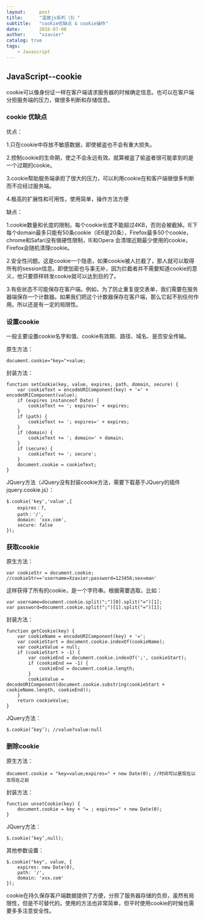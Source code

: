```yaml
---
layout:     post
title:      "温故js系列（3）"
subtitle:   "cookie优缺点 & cookie操作"
date:       2016-07-08
author:     "xzavier"
catalog: true
tags:
    - Javascript
---
```



## JavaScript--cookie

cookie可以像身份证一样在客户端请求服务器的时候确定信息。也可以在客户端分担服务端的压力，做很多判断和存储信息。

### cookie 优缺点

优点：

1.只在cookie中存放不敏感数据，即使被盗也不会有重大损失。

2.控制cookie的生命期，使之不会永远有效。就算被盗了偷盗者很可能拿到的是一个过期的cookie。

3.cookie帮助服务端承担了很大的压力，可以利用cookie在和客户端做很多判断而不应经过服务端。

4.极高的扩展性和可用性，使用简单，操作方法方便

缺点：

1.cookie数量和长度的限制。每个cookie长度不能超过4KB，否则会被截掉。IE下每个domain最多只能有50条cookie（IE6是20条），Firefox最多50个cookie，chrome和Safari没有做硬性限制，IE和Opera 会清理近期最少使用的cookie，Firefox会随机清理cookie。

2.安全性问题。这是cookie一个隐患，如果cookie被人拦截了，那人就可以取得所有的session信息。即使加密也与事无补，因为拦截者并不需要知道cookie的意义，他只要原样转发cookie就可以达到目的了。

3.有些状态不可能保存在客户端。例如，为了防止重复提交表单，我们需要在服务器端保存一个计数器。如果我们把这个计数器保存在客户端，那么它起不到任何作用。所以还是有一定的局限性。

### 设置cookie

一般主要设置cookie名字和值、cookie有效期、路径、域名、是否安全传输。

原生方法：

    document.cookie="key="+value;

封装方法：

    function setCookie(key, value, expires, path, domain, secure) {     
        var cookieText = encodeURIComponent(key) + '=' + encodeURIComponent(value);     
        if (expires instanceof Date) {         
            cookieText += '; expires=' + expires;     
        }     
        if (path) {         
            cookieText += '; expires=' + expires;     
        }     
        if (domain) {         
            cookieText += '; domain=' + domain;     
        }     
        if (secure) {         
            cookieText += '; secure';     
        }     
        document.cookie = cookieText; 
    } 
    

JQuery方法（JQuery没有封装cookie方法，需要下载基于JQuery的插件jquery.cookie.js）：

    $.cookie('key','value',{
        expires：7,
        path：'/',
        domain: 'xxx.com',
        secure: false
    });
   
### 获取cookie 

原生方法：

    var cookieStr = document.cookie;  //cookieStr=='username=Xzavier;password=123456;sex=man'

这样获得了所有的cookie，是一个字符串。根据需要选取，比如：

    var username=document.cookie.split(";")[0].split("=")[1];
    var password=document.cookie.split(";")[1].split("=")[1];
    

封装方法：

    function getCookie(key) {     
        var cookieName = encodeURIComponent(key) + '=';     
        var cookieStart = document.cookie.indexOf(cookieName);     
        var cookieValue = null;     
        if (cookieStart > -1) {         
            var cookieEnd = document.cookie.indexOf(';', cookieStart);         
            if (cookieEnd == -1) {             
                cookieEnd = document.cookie.length;         
            }         
            cookieValue = decodeURIComponent(document.cookie.substring(cookieStart + cookieName.length, cookieEnd));     
        }     
        return cookieValue; 
    } 
    

JQuery方法：

    $.cookie(‘key’); //value?value:null
    

### 删除cookie

原生方法：

    document.cookie = "key=value;expires=" + new Date(0); //时间可以是现在以及现在之前

封装方法：

    function unsetCookie(key) {     
        document.cookie = key + "= ; expires=" + new Date(0); 
    } 

JQuery方法：

    $.cookie(‘key’,null);

其他参数设置：

    $.cookie("key", value, {
        expires: new Date(0),
        path: '/',
        domain: 'xxx.com'
    });
    
cookie在持久保存客户端数据提供了方便，分担了服务器存储的负担，虽然有局限性，但是不可替代的。使用的方法也非常简单，但平时使用cookie的时候也需要多多注意安全性。